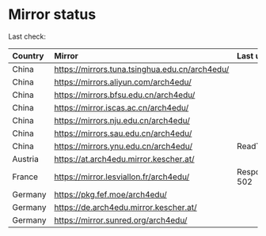 <script src="./time.js"></script>
# Mirror status
Last check: <script type="text/javascript">localize(1696482986.8088832);</script>

|Country|Mirror|Last update|
|:------|:-----|:----------|
|China|https://mirrors.tuna.tsinghua.edu.cn/arch4edu/|<script type="text/javascript">localize(1696444335);</script>|
|China|https://mirrors.aliyun.com/arch4edu/|<script type="text/javascript">localize(1696444335);</script>|
|China|https://mirrors.bfsu.edu.cn/arch4edu/|<script type="text/javascript">localize(1696444335);</script>|
|China|https://mirror.iscas.ac.cn/arch4edu/|<script type="text/javascript">localize(1696444335);</script>|
|China|https://mirrors.nju.edu.cn/arch4edu/|<script type="text/javascript">localize(1696444335);</script>|
|China|https://mirrors.sau.edu.cn/arch4edu/|<script type="text/javascript">localize(1696444335);</script>|
|China|https://mirrors.ynu.edu.cn/arch4edu/|ReadTimeout|
|Austria|https://at.arch4edu.mirror.kescher.at/|<script type="text/javascript">localize(1696444335);</script>|
|France|https://mirror.lesviallon.fr/arch4edu/|Response 502|
|Germany|https://pkg.fef.moe/arch4edu/|<script type="text/javascript">localize(1696444335);</script>|
|Germany|https://de.arch4edu.mirror.kescher.at/|<script type="text/javascript">localize(1696444335);</script>|
|Germany|https://mirror.sunred.org/arch4edu/|<script type="text/javascript">localize(1696444335);</script>|

<script src="./tablefilter/tablefilter.js"></script>
<script src="./table.js"></script>